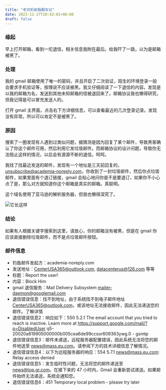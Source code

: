 ```yaml
---
title: "老司机邮箱翻车记"
date: 2023-11-27T20:43:01+08:00
draft: false
---
```


### 缘起

早上打开邮箱，看到一坨退信，相关信息我附在最后。给我吓了一跳，以为是邮箱被黑了。

### 处理

我的 gmail 邮箱使用了唯一的密码，并且开启了二次验证，陌生的环境登录一般会要求手机验证等，按理说不应该被黑。我又仔细阅读了一下退信的内容。发现是以我的邮箱为名，发送到其他未知邮箱的信被退回来了。邮箱协议我也懒得研究，但我记得是可以冒充发送人的。

打开 gmail 主界面，点击右下方详细信息，可以查看最近的几次登录记录。发现没有异常。所以可以肯定不是被黑了。

### 原因

搜索了一圈发现有人遇到过类似问题，据猜测是因为回复了某个邮件，导致黑客确认了你这个邮件可用，然后利用它发垃圾邮件。而邮箱协议的设计问题，导致你无法阻止这样的情况，以后会有源源不断的退信。呵呵。

我找了找最近发送的邮件，发现有一个地址是三天前回复的，unsubscribe@academia-noreply.com，你收到了一封垃圾邮件，然后你点垃圾邮件，如果里面有个退订链接，gmail 会贴心地问你是不是要退订，如果你不小心点了是，那么对方就知道你这个邮箱是真实的邮箱。真聪明。

这个域名使用了亚马逊的解析服务器，但我也懒得深究了。

![它长这样](https://dev.ug/static.blog.dilfish/cloudflare.spam.link.jpg)

### 结论

如果有人根据关键字搜索到这里，请放心，你的邮箱没有被黑，但是在 gmail 你应该直接删除垃圾邮件，而不是点垃圾邮件按钮。

### 邮件信息

- 钓鱼邮件发起方：academia-noreply.com
- 发送地址：CenterUSA365@outlook.com, datacenterus@126.com 等等
- 标题：Report the user!
- 内容：Block Him
- gmail 退信服务：Mail Delivery Subsystem <mailer-daemon@googlemail.com>
- 退信错误信息：找不到地址，由于系统找不到电子邮件地址 CenterUSA365@outlook.com，或该地址无法接收邮件，因此无法递送您的邮件。了解详情
- 退信错误信息2：响应如下：550 5.2.1 The email account that you tried to reach is inactive. Learn more at <https://support.google.com/mail/?p=DisabledUser> q5-20020a819905000000b005cea6de99ccsor609363ywg.0 - gsmtp
- 退信错误信息3：邮件未递送，远程服务器配置错误，因此系统无法将您的邮件地送至 news@mass.eu.com。请参阅下方的技术详细信息了解情况。
- 退信错误信息4：以下为远程服务器的响应：554 5.7.1 news@mass.eu.com: Relay access denied
- 退信错误信息5：发生临时性问题，无法将您的邮件递送至 news@top.gr.com。在接下来的 47 小时内，Gmail 会重新尝试递送。如果邮件始终无法递送，系统会通知您。
- 退信错误信息6：451 Temporary local problem - please try later

